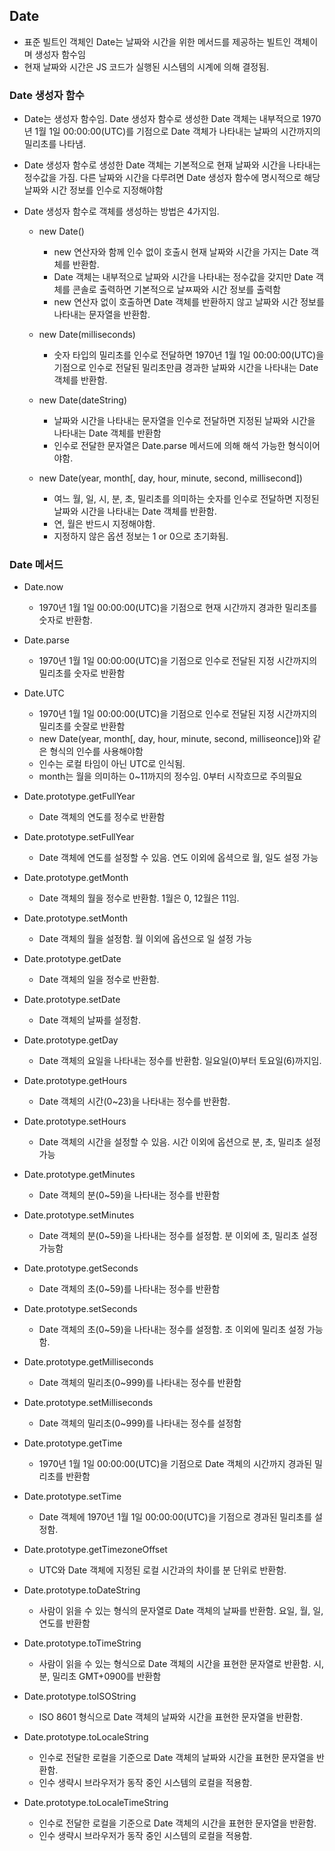 ## Date

- 표준 빌트인 객체인 Date는 날짜와 시간을 위한 메서드를 제공하는 빌트인 객체이며 생성자 함수임
- 현재 날짜와 시간은 JS 코드가 실행된 시스템의 시계에 의해 결정됨.

### Date 생성자 함수

- Date는 생성자 함수임. Date 생성자 함수로 생성한 Date 객체는 내부적으로 1970년 1월 1일 00:00:00(UTC)를 기점으로 Date 객체가 나타내는 날짜의 시간까지의 밀리초를 나타냄.

- Date 생성자 함수로 생성한 Date 객체는 기본적으로 현재 날짜와 시간을 나타내는 정수값을 가짐. 다른 날짜와 시간을 다루려면 Date 생성자 함수에 명시적으로 해당날짜와 시간 정보를 인수로 지정해야함

- Date 생성자 함수로 객체를 생성하는 방법은 4가지임.

  - new Date()

    - new 연산자와 함께 인수 없이 호출시 현재 날짜와 시간을 가지는 Date 객체를 반환함.
    - Date 객체는 내부적으로 날짜와 시간을 나타내는 정수값을 갖지만 Date 객체를 콘솔로 출력하면 기본적으로 날ㅉ짜와 시간 정보를 출력함
    - new 연산자 없이 호출하면 Date 객체를 반환하지 않고 날짜와 시간 정보를 나타내는 문자열을 반환함.

  - new Date(milliseconds)

    - 숫자 타입의 밀리초를 인수로 전달하면 1970년 1월 1일 00:00:00(UTC)을 기점으로 인수로 전달된 밀리초만큼 경과한 날짜와 시간을 나타내는 Date 객체를 반환함.

  - new Date(dateString)

    - 날짜와 시간을 나타내는 문자열을 인수로 전달하면 지정된 날짜와 시간을 나타내는 Date 객체를 반환함
    - 인수로 전달한 문자열은 Date.parse 메서드에 의해 해석 가능한 형식이어야함.

  - new Date(year, month[, day, hour, minute, second, millisecond])

    - 여느 월, 일, 시, 분, 초, 밀리초를 의미하는 숫자를 인수로 전달하면 지정된 날짜와 시간을 나타내는 Date 객체를 반환함.
    - 연, 월은 반드시 지정해야함.
    - 지정하지 않은 옵션 정보는 1 or 0으로 초기화됨.

### Date 메서드

- Date.now

  - 1970년 1월 1일 00:00:00(UTC)을 기점으로 현재 시간까지 경과한 밀리초를 숫자로 반환함.

- Date.parse

  - 1970년 1월 1일 00:00:00(UTC)을 기점으로 인수로 전달된 지정 시간까지의 밀리초를 숫자로 반환함

- Date.UTC

  - 1970년 1월 1일 00:00:00(UTC)을 기점으로 인수로 전달된 지정 시간까지의 밀리초를 숫잘로 반환함
  - new Date(year, month[, day, hour, minute, second, milliseonce])와 같은 형식의 인수를 사용해야함
  - 인수는 로컬 타임이 아닌 UTC로 인식됨.
  - month는 월을 의미하는 0~11까지의 정수임. 0부터 시작흐므로 주의필요

- Date.prototype.getFullYear

  - Date 객체의 연도를 정수로 반환함

- Date.prototype.setFullYear

  - Date 객체에 연도를 설정할 수 있음. 연도 이외에 옵셕으로 월, 일도 설정 가능

- Date.prototype.getMonth

  - Date 객체의 월을 정수로 반환함. 1월은 0, 12월은 11임.

- Date.prototype.setMonth

  - Date 객체의 월을 설정함. 월 이외에 옵션으로 일 설정 가능

- Date.prototype.getDate

  - Date 객체의 일을 정수로 반환함.

- Date.prototype.setDate

  - Date 객체의 날짜를 설정함.

- Date.prototype.getDay

  - Date 객체의 요일을 나타내는 정수를 반환함. 일요일(0)부터 토요일(6)까지임.

- Date.prototype.getHours

  - Date 객체의 시간(0~23)을 나타내는 정수를 반환함.

- Date.prototype.setHours

  - Date 객체의 시간을 설정할 수 있음. 시간 이외에 옵션으로 분, 초, 밀리초 설정가능

- Date.prototype.getMinutes

  - Date 객체의 분(0~59)을 나타내는 정수를 반환함

- Date.prototype.setMinutes

  - Date 객체의 분(0~59)을 나타내는 정수를 설정함. 분 이외에 초, 밀리초 설정 가능함

- Date.prototype.getSeconds

  - Date 객체의 초(0~59)를 나타내는 정수를 반환함

- Date.prototype.setSeconds

  - Date 객체의 초(0~59)을 나타내는 정수를 설정함. 초 이외에 밀리초 설정 가능함.

- Date.prototype.getMilliseconds

  - Date 객체의 밀리초(0~999)를 나타내는 정수를 반환함

- Date.prototype.setMilliseconds

  - Date 객체의 밀리초(0~999)를 나타내는 정수를 설정함

- Date.prototype.getTime

  - 1970년 1월 1일 00:00:00(UTC)을 기점으로 Date 객체의 시간까지 경과된 밀리초를 반환함

- Date.prototype.setTime

  - Date 객체에 1970년 1월 1일 00:00:00(UTC)을 기점으로 경과된 밀리초를 설정함.

- Date.prototype.getTimezoneOffset

  - UTC와 Date 객체에 지정된 로컬 시간과의 차이를 분 단위로 반환함.

- Date.prototype.toDateString

  - 사람이 읽을 수 있는 형식의 문자열로 Date 객체의 날짜를 반환함. 요일, 월, 일, 연도를 반환함

- Date.prototype.toTimeString

  - 사람이 읽을 수 있는 형식으로 Date 객체의 시간을 표현한 문자열로 반환함. 시, 분, 밀리초 GMT+0900를 반환함

- Date.prototype.toISOString

  - ISO 8601 형식으로 Date 객체의 날짜와 시간을 표현한 문자열을 반환함.

- Date.prototype.toLocaleString

  - 인수로 전달한 로컬을 기준으로 Date 객체의 날짜와 시간을 표현한 문자열을 반환함.
  - 인수 생략시 브라우저가 동작 중인 시스템의 로컬을 적용함.

- Date.prototype.toLocaleTimeString

  - 인수로 전달한 로컬을 기준으로 Date 객체의 시간을 표현한 문자열을 반환함.
  - 인수 생략시 브라우저가 동작 중인 시스템의 로컬을 적용함.
